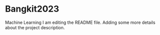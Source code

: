 # Bangkit2023
Machine Learning
I am editing the README file. Adding some more details about the project description.
